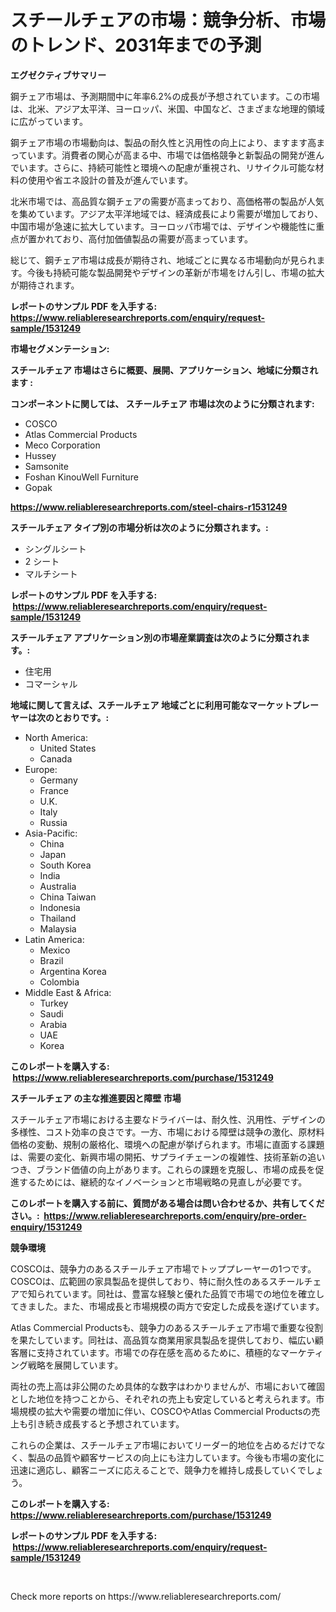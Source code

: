 <p><h1>スチールチェアの市場：競争分析、市場のトレンド、2031年までの予測</h1></p><p><strong>エグゼクティブサマリー</strong></p>
<p><p>鋼チェア市場は、予測期間中に年率6.2%の成長が予想されています。この市場は、北米、アジア太平洋、ヨーロッパ、米国、中国など、さまざまな地理的領域に広がっています。 </p><p>鋼チェア市場の市場動向は、製品の耐久性と汎用性の向上により、ますます高まっています。消費者の関心が高まる中、市場では価格競争と新製品の開発が進んでいます。さらに、持続可能性と環境への配慮が重視され、リサイクル可能な材料の使用や省エネ設計の普及が進んでいます。</p><p>北米市場では、高品質な鋼チェアの需要が高まっており、高価格帯の製品が人気を集めています。アジア太平洋地域では、経済成長により需要が増加しており、中国市場が急速に拡大しています。ヨーロッパ市場では、デザインや機能性に重点が置かれており、高付加価値製品の需要が高まっています。</p><p>総じて、鋼チェア市場は成長が期待され、地域ごとに異なる市場動向が見られます。今後も持続可能な製品開発やデザインの革新が市場をけん引し、市場の拡大が期待されます。</p></p>
<p><strong>レポートのサンプル PDF を入手する: <a href="https://www.reliableresearchreports.com/enquiry/request-sample/1531249">https://www.reliableresearchreports.com/enquiry/request-sample/1531249</a></strong></p>
<p><strong>市場セグメンテーション:</strong></p>
<p><strong> スチールチェア 市場はさらに概要、展開、アプリケーション、地域に分類されます :</strong></p>
<p><strong>コンポーネントに関しては、 スチールチェア 市場は次のように分類されます: &nbsp;</strong></p>
<p><ul><li>COSCO</li><li>Atlas Commercial Products</li><li>Meco Corporation</li><li>Hussey</li><li>Samsonite</li><li>Foshan KinouWell Furniture</li><li>Gopak</li></ul></p>
<p><strong><a href="https://www.reliableresearchreports.com/steel-chairs-r1531249">https://www.reliableresearchreports.com/steel-chairs-r1531249</a></strong></p>
<p><strong> スチールチェア タイプ別の市場分析は次のように分類されます。:</strong></p>
<p><ul><li>シングルシート</li><li>2 シート</li><li>マルチシート</li></ul></p>
<p><strong>レポートのサンプル PDF を入手する: &nbsp;<a href="https://www.reliableresearchreports.com/enquiry/request-sample/1531249">https://www.reliableresearchreports.com/enquiry/request-sample/1531249</a></strong></p>
<p><strong> スチールチェア アプリケーション別の市場産業調査は次のように分類されます。:</strong></p>
<p><ul><li>住宅用</li><li>コマーシャル</li></ul></p>
<p><strong>地域に関して言えば、スチールチェア 地域ごとに利用可能なマーケットプレーヤーは次のとおりです。:</strong></p>
<p><ul>
    <li>
        North America:
        <ul>
            <li>United States</li>
            <li>Canada</li>
        </ul>
    </li>
    <li>
        Europe:
        <ul>
            <li>Germany</li>
            <li>France</li>
            <li>U.K.</li>
            <li>Italy</li>
            <li>Russia</li>
        </ul>
    </li>
    <li>
        Asia-Pacific:
        <ul>
            <li>China</li>
            <li>Japan</li>
            <li>South Korea</li>
            <li>India</li>
            <li>Australia</li>
            <li>China Taiwan</li>
            <li>Indonesia</li>
            <li>Thailand</li>
            <li>Malaysia</li>
        </ul>
    </li>
    <li>
        Latin America:
        <ul>
            <li>Mexico</li>
            <li>Brazil</li>
            <li>Argentina Korea</li>
            <li>Colombia</li>
        </ul>
    </li>
    <li>
        Middle East & Africa:
        <ul>
            <li>Turkey</li>
            <li>Saudi</li>
            <li>Arabia</li>
            <li>UAE</li>
            <li>Korea</li>
        </ul>
    </li>
    </ul></p>
<p><strong>このレポートを購入する: &nbsp;<a href="https://www.reliableresearchreports.com/purchase/1531249">https://www.reliableresearchreports.com/purchase/1531249</a></strong></p>
<p><strong>スチールチェア の主な推進要因と障壁 市場</strong></p>
<p><p>スチールチェア市場における主要なドライバーは、耐久性、汎用性、デザインの多様性、コスト効率の良さです。一方、市場における障壁は競争の激化、原材料価格の変動、規制の厳格化、環境への配慮が挙げられます。市場に直面する課題は、需要の変化、新興市場の開拓、サプライチェーンの複雑性、技術革新の追いつき、ブランド価値の向上があります。これらの課題を克服し、市場の成長を促進するためには、継続的なイノベーションと市場戦略の見直しが必要です。</p></p>
<p><strong>このレポートを購入する前に、質問がある場合は問い合わせるか、共有してください。:&nbsp; <a href="https://www.reliableresearchreports.com/enquiry/pre-order-enquiry/1531249">https://www.reliableresearchreports.com/enquiry/pre-order-enquiry/1531249</a></strong></p>
<p><strong>競争環境</strong></p>
<p><p>COSCOは、競争力のあるスチールチェア市場でトッププレーヤーの1つです。COSCOは、広範囲の家具製品を提供しており、特に耐久性のあるスチールチェアで知られています。同社は、豊富な経験と優れた品質で市場での地位を確立してきました。また、市場成長と市場規模の両方で安定した成長を遂げています。</p><p>Atlas Commercial Productsも、競争力のあるスチールチェア市場で重要な役割を果たしています。同社は、高品質な商業用家具製品を提供しており、幅広い顧客層に支持されています。市場での存在感を高めるために、積極的なマーケティング戦略を展開しています。</p><p>両社の売上高は非公開のため具体的な数字はわかりませんが、市場において確固とした地位を持つことから、それぞれの売上も安定していると考えられます。市場規模の拡大や需要の増加に伴い、COSCOやAtlas Commercial Productsの売上も引き続き成長すると予想されています。</p><p>これらの企業は、スチールチェア市場においてリーダー的地位を占めるだけでなく、製品の品質や顧客サービスの向上にも注力しています。今後も市場の変化に迅速に適応し、顧客ニーズに応えることで、競争力を維持し成長していくでしょう。</p></p>
<p><strong>このレポートを購入する: &nbsp; <a href="https://www.reliableresearchreports.com/purchase/1531249">https://www.reliableresearchreports.com/purchase/1531249</a></strong></p>
<p><strong>レポートのサンプル PDF を入手する: &nbsp;<a href="https://www.reliableresearchreports.com/enquiry/request-sample/1531249">https://www.reliableresearchreports.com/enquiry/request-sample/1531249</a></strong><strong></strong></p>
<p>&nbsp;</p>
<p>Check more reports on https://www.reliableresearchreports.com/</p>